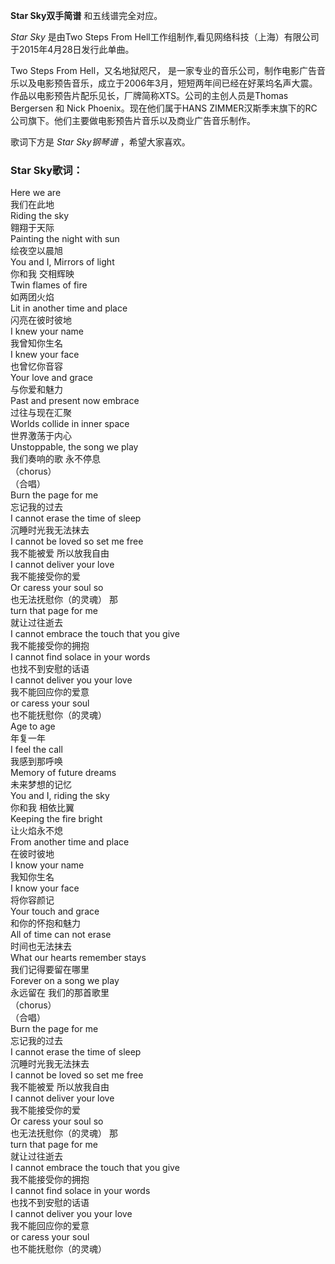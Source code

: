 

**Star Sky双手简谱** 和五线谱完全对应。

_Star Sky_ 是由Two Steps From Hell工作组制作,看见网络科技（上海）有限公司于2015年4月28日发行此单曲。

Two Steps From Hell，又名地狱咫尺，
是一家专业的音乐公司，制作电影广告音乐以及电影预告音乐，成立于2006年3月，短短两年间已经在好莱坞名声大震。作品以电影预告片配乐见长，厂牌简称XTS。公司的主创人员是Thomas
Bergersen 和 Nick Phoenix。现在他们属于HANS
ZIMMER汉斯季末旗下的RC公司旗下。他们主要做电影预告片音乐以及商业广告音乐制作。

歌词下方是 _Star Sky钢琴谱_ ，希望大家喜欢。

### Star Sky歌词：

Here we are  
我们在此地  
Riding the sky  
翱翔于天际  
Painting the night with sun  
绘夜空以晨旭  
You and I, Mirrors of light  
你和我 交相辉映  
Twin flames of fire  
如两团火焰  
Lit in another time and place  
闪亮在彼时彼地  
I knew your name  
我曾知你生名  
I knew your face  
也曾忆你音容  
Your love and grace  
与你爱和魅力  
Past and present now embrace  
过往与现在汇聚  
Worlds collide in inner space  
世界激荡于内心  
Unstoppable, the song we play  
我们奏响的歌 永不停息  
（chorus）  
（合唱）  
Burn the page for me  
忘记我的过去  
I cannot erase the time of sleep  
沉睡时光我无法抹去  
I cannot be loved so set me free  
我不能被爱 所以放我自由  
I cannot deliver your love  
我不能接受你的爱  
Or caress your soul so  
也无法抚慰你（的灵魂） 那  
turn that page for me  
就让过往逝去  
I cannot embrace the touch that you give  
我不能接受你的拥抱  
I cannot find solace in your words  
也找不到安慰的话语  
I cannot deliver you your love  
我不能回应你的爱意  
or caress your soul  
也不能抚慰你（的灵魂）  
Age to age  
年复一年  
I feel the call  
我感到那呼唤  
Memory of future dreams  
未来梦想的记忆  
You and I, riding the sky  
你和我 相依比翼  
Keeping the fire bright  
让火焰永不熄  
From another time and place  
在彼时彼地  
I know your name  
我知你生名  
I know your face  
将你容颜记  
Your touch and grace  
和你的怀抱和魅力  
All of time can not erase  
时间也无法抹去  
What our hearts remember stays  
我们记得要留在哪里  
Forever on a song we play  
永远留在 我们的那首歌里  
（chorus）  
（合唱）  
Burn the page for me  
忘记我的过去  
I cannot erase the time of sleep  
沉睡时光我无法抹去  
I cannot be loved so set me free  
我不能被爱 所以放我自由  
I cannot deliver your love  
我不能接受你的爱  
Or caress your soul so  
也无法抚慰你（的灵魂） 那  
turn that page for me  
就让过往逝去  
I cannot embrace the touch that you give  
我不能接受你的拥抱  
I cannot find solace in your words  
也找不到安慰的话语  
I cannot deliver you your love  
我不能回应你的爱意  
or caress your soul  
也不能抚慰你（的灵魂）

